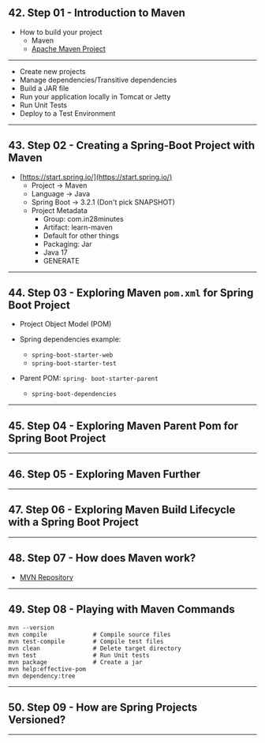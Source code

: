 ## 42. Step 01 - Introduction to Maven

* How to build your project
    * Maven
    * [Apache Maven Project](https://maven.apache.org/)

***

* Create new projects
* Manage dependencies/Transitive dependencies
* Build a JAR file
* Run your application locally in Tomcat or Jetty
* Run Unit Tests
* Deploy to a Test Environment

***

## 43. Step 02 - Creating a Spring-Boot Project with Maven

* [https://start.spring.io/](https://start.spring.io/)
    * Project -> Maven
    * Language -> Java
    * Spring Boot -> 3.2.1 (Don't pick SNAPSHOT)
    * Project Metadata
        * Group: com.in28minutes
        * Artifact: learn-maven
        * Default for other things
        * Packaging: Jar
        * Java 17
        * GENERATE
***

## 44. Step 03 - Exploring Maven `pom.xml` for Spring Boot Project

* Project Object Model (POM)

* Spring dependencies example:
    * `spring-boot-starter-web`
    * `spring-boot-starter-test`

* Parent POM: `spring- boot-starter-parent`
    * `spring-boot-dependencies`

***

## 45. Step 04 - Exploring Maven Parent Pom for Spring Boot Project

***

## 46. Step 05 - Exploring Maven Further

***

## 47. Step 06 - Exploring Maven Build Lifecycle with a Spring Boot Project

***

## 48. Step 07 - How does Maven work?

* [MVN Repository](https://mvnrepository.com/repos/central)

***

## 49. Step 08 - Playing with Maven Commands

```
mvn --version
mvn compile             # Compile source files
mvn test-compile        # Compile test files
mvn clean               # Delete target directory
mvn test                # Run Unit tests
mvn package             # Create a jar
mvn help:effective-pom
mvn dependency:tree
```

***

## 50. Step 09 - How are Spring Projects Versioned?

***
